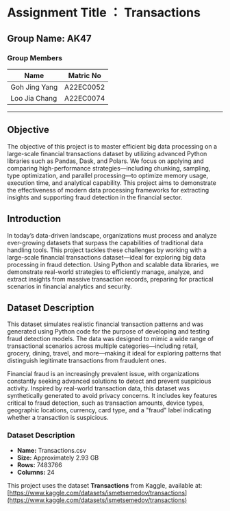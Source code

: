 # Assignment Title ： Transactions

## Group Name: AK47

### Group Members

| Name          | Matric No  |
|---------------|------------|
| Goh Jing Yang | A22EC0052  |
| Loo Jia Chang | A22EC0074  |

---

## Objective

The objective of this project is to master efficient big data processing on a large-scale financial transactions dataset by utilizing advanced Python libraries such as Pandas, Dask, and Polars. We focus on applying and comparing high-performance strategies—including chunking, sampling, type optimization, and parallel processing—to optimize memory usage, execution time, and analytical capability. This project aims to demonstrate the effectiveness of modern data processing frameworks for extracting insights and supporting fraud detection in the financial sector.


## Introduction

In today’s data-driven landscape, organizations must process and analyze ever-growing datasets that surpass the capabilities of traditional data handling tools. This project tackles these challenges by working with a large-scale financial transactions dataset—ideal for exploring big data processing in fraud detection. Using Python and scalable data libraries, we demonstrate real-world strategies to efficiently manage, analyze, and extract insights from massive transaction records, preparing for practical scenarios in financial analytics and security.

## Dataset Description
This dataset simulates realistic financial transaction patterns and was generated using Python code for the purpose of developing and testing fraud detection models. The data was designed to mimic a wide range of transactional scenarios across multiple categories—including retail, grocery, dining, travel, and more—making it ideal for exploring patterns that distinguish legitimate transactions from fraudulent ones.

Financial fraud is an increasingly prevalent issue, with organizations constantly seeking advanced solutions to detect and prevent suspicious activity. Inspired by real-world transaction data, this dataset was synthetically generated to avoid privacy concerns. It includes key features critical to fraud detection, such as transaction amounts, device types, geographic locations, currency, card type, and a "fraud" label indicating whether a transaction is suspicious.


### Dataset Description
- **Name:** Transactions.csv  
- **Size:** Approximately 2.93 GB  
- **Rows:** 7483766  
- **Columns:** 24

This project uses the dataset **Transactions** from Kaggle, available at:  
[https://www.kaggle.com/datasets/ismetsemedov/transactions](https://www.kaggle.com/datasets/ismetsemedov/transactions)



